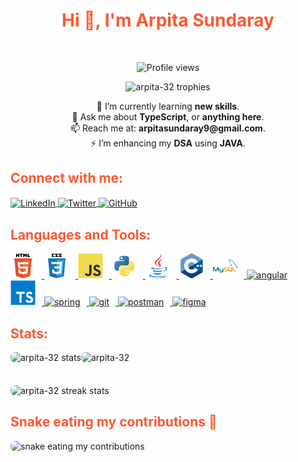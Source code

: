 <h1 align="center" style="color: #FF5733;">Hi 👋, I'm Arpita Sundaray</h1>
<br>

<p align="center"> 
  <img src="https://komarev.com/ghpvc/?username=arpita-32&label=Profile%20views&color=FF5733&style=flat" alt="Profile views" />
</p>

<p align="center">
  <img src="https://github-trophies.vercel.app/?username=arpita-32&theme=juicyfresh&title=MultiLanguage,Commit,Repositories,Followers,Issues,Stars,PullRequest,Reviews,Organizations&column=9" alt="arpita-32 trophies" />
</p>

<div align="center">
  <ul style="list-style:none; padding: 0;">
    <li>🌱 I’m currently learning <b>new skills</b>.</li>
    <li>💬 Ask me about <b>TypeScript</b>, or <b>anything here</b>.</li>
    <li>📫 Reach me at: <b>arpitasundaray9@gmail.com</b>.</li>
    <li>⚡ I’m enhancing my <b>DSA</b> using <b>JAVA</b>.</li>
  </ul>
</div>

<h2 align="left" style="color: #FF5733;">Connect with me:</h2>
<p align="left">
  <a href="https://www.linkedin.com/in/[your-linkedin]" target="_blank">
    <img align="center" src="https://raw.githubusercontent.com/rahuldkjain/github-profile-readme-generator/master/src/images/icons/Social/linked-in-alt.svg" alt="LinkedIn" height="30" width="40" style="filter: hue-rotate(45deg); transition: 0.3s;" onmouseover="this.style.filter='hue-rotate(90deg)'" onmouseout="this.style.filter='hue-rotate(45deg)'" />
  </a>
  <a href="https://twitter.com/[your-twitter]" target="_blank">
    <img align="center" src="https://raw.githubusercontent.com/rahuldkjain/github-profile-readme-generator/master/src/images/icons/Social/twitter.svg" alt="Twitter" height="30" width="40" style="filter: hue-rotate(45deg); transition: 0.3s;" onmouseover="this.style.filter='hue-rotate(90deg)'" onmouseout="this.style.filter='hue-rotate(45deg)'" />
  </a>
  <a href="https://github.com/arpita-32" target="_blank">
    <img align="center" src="https://raw.githubusercontent.com/rahuldkjain/github-profile-readme-generator/master/src/images/icons/Social/github.svg" alt="GitHub" height="30" width="40" style="transition: 0.3s;" onmouseover="this.style.filter='brightness(150%)'" onmouseout="this.style.filter='brightness(100%)'" />
  </a>
</p>

<h2 align="left" style="color: #FF5733;">Languages and Tools:</h2>
<p align="left">
  <a href="https://www.w3.org/html/" target="_blank">
    <img src="https://raw.githubusercontent.com/devicons/devicon/master/icons/html5/html5-original-wordmark.svg" alt="html5" width="40" height="40" style="margin-right: 10px;" />
  </a>
  <a href="https://www.w3schools.com/css/" target="_blank">
    <img src="https://raw.githubusercontent.com/devicons/devicon/master/icons/css3/css3-original-wordmark.svg" alt="css3" width="40" height="40" style="margin-right: 10px;" />
  </a>
  <a href="https://developer.mozilla.org/en-US/docs/Web/JavaScript" target="_blank">
    <img src="https://raw.githubusercontent.com/devicons/devicon/master/icons/javascript/javascript-original.svg" alt="javascript" width="40" height="40" style="margin-right: 10px;" />
  </a>
  <a href="https://www.python.org" target="_blank">
    <img src="https://raw.githubusercontent.com/devicons/devicon/master/icons/python/python-original.svg" alt="python" width="40" height="40" style="margin-right: 10px;" />
  </a>
  <a href="https://www.java.com" target="_blank">
    <img src="https://raw.githubusercontent.com/devicons/devicon/master/icons/java/java-original.svg" alt="java" width="40" height="40" style="margin-right: 10px;" />
  </a>
  <a href="https://www.w3schools.com/cpp/" target="_blank">
    <img src="https://raw.githubusercontent.com/devicons/devicon/master/icons/cplusplus/cplusplus-original.svg" alt="cplusplus" width="40" height="40" style="margin-right: 10px;" />
  </a>
  <a href="https://www.mysql.com/" target="_blank">
    <img src="https://raw.githubusercontent.com/devicons/devicon/master/icons/mysql/mysql-original-wordmark.svg" alt="mysql" width="40" height="40" style="margin-right: 10px;" />
  </a>
  <a href="https://angular.io/" target="_blank">
    <img src="https://cdn.worldvectorlogo.com/logos/angular-icon.svg" alt="angular" width="40" height="40" style="margin-right: 10px;" />
  </a>
  <a href="https://www.typescriptlang.org/" target="_blank">
    <img src="https://raw.githubusercontent.com/devicons/devicon/master/icons/typescript/typescript-original.svg" alt="typescript" width="40" height="40" style="margin-right: 10px;" />
  </a>
  <a href="https://spring.io/" target="_blank">
    <img src="https://www.vectorlogo.zone/logos/springio/springio-icon.svg" alt="spring" width="40" height="40" style="margin-right: 10px;" />
  </a>
  <a href="https://git-scm.com/" target="_blank">
    <img src="https://www.vectorlogo.zone/logos/git-scm/git-scm-icon.svg" alt="git" width="40" height="40" style="margin-right: 10px;" />
  </a>
  <a href="https://postman.com" target="_blank">
    <img src="https://www.vectorlogo.zone/logos/getpostman/getpostman-icon.svg" alt="postman" width="40" height="40" style="margin-right: 10px;" />
  </a>
  <a href="https://www.figma.com/" target="_blank">
    <img src="https://www.vectorlogo.zone/logos/figma/figma-icon.svg" alt="figma" width="40" height="40" style="margin-right: 10px;" />
  </a>
</p>

<h2 align="left" style="color: #FF5733;">Stats:</h2>
<p>
  <img align="left" src="https://github-readme-stats.vercel.app/api/top-langs?username=arpita-32&show_icons=true&locale=en&layout=compact&theme=radical" alt="arpita-32 stats" style="border-radius: 8px; margin-bottom: 20px;" />
</p>
<p>
  <img align="center" src="https://github-readme-stats.vercel.app/api?username=arpita-32&show_icons=true&locale=en&theme=radical" alt="arpita-32" style="border-radius: 8px; margin-bottom: 20px;" />
</p>
<p>
  <img align="center" src="https://github-readme-streak-stats.herokuapp.com/?user=arpita-32&theme=radical" alt="arpita-32 streak stats" style="border-radius: 8px;" />
</p>

<h2 align="left" style="color: #FF5733;">Snake eating my contributions 🐍</h2>
<div align="left">
  <img alt="snake eating my contributions" src="https://raw.githubusercontent.com/arpita-32/arpita-32/output/github-contribution-grid-snake.svg" style="border-radius: 8px;"/>
</div>
